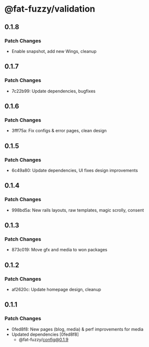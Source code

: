 # @fat-fuzzy/validation

## 0.1.8

### Patch Changes

- Enable snapshot, add new Wings, cleanup

## 0.1.7

### Patch Changes

- 7c22b99: Update dependencies, bugfixes

## 0.1.6

### Patch Changes

- 3fff75a: Fix configs & error pages, clean design

## 0.1.5

### Patch Changes

- 6c49a80: Update dependencies, UI fixes design improvements

## 0.1.4

### Patch Changes

- 998bd5a: New rails layouts, raw templates, magic scrolly, consent

## 0.1.3

### Patch Changes

- 873c019: Move gfx and media to won packages

## 0.1.2

### Patch Changes

- af2620c: Update homepage design, cleanup

## 0.1.1

### Patch Changes

- 0fed8f8: New pages (blog, media) & perf improvements for media
- Updated dependencies [0fed8f8]
  - @fat-fuzzy/config@0.1.9
